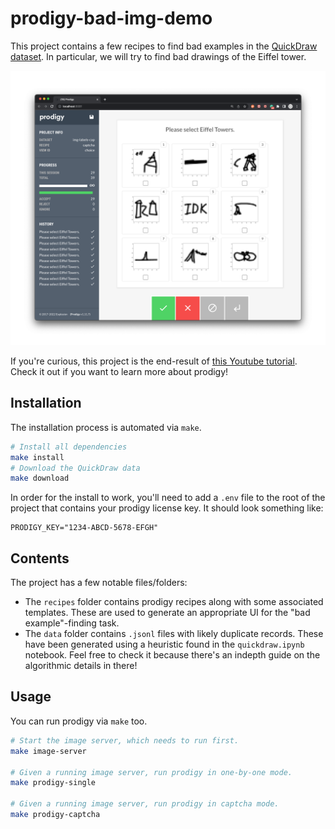 # prodigy-bad-img-demo

This project contains a few recipes to find bad examples in the [QuickDraw dataset](https://github.com/googlecreativelab/quickdraw-dataset). In particular, we will try to find bad drawings of the Eiffel tower.

![](demo.png)

If you're curious, this project is the end-result of [this Youtube tutorial](https://youtu.be/s0Y45xscE-0). Check it out if you want to learn more about prodigy!

## Installation 

The installation process is automated via `make`.

```bash
# Install all dependencies
make install
# Download the QuickDraw data
make download
```

In order for the install to work, you'll need to
add a `.env` file to the root of the project that
contains your prodigy license key. It should look
something like:

```
PRODIGY_KEY="1234-ABCD-5678-EFGH"
```

## Contents 

The project has a few notable files/folders: 

- The `recipes` folder contains prodigy recipes along with some associated templates. These are used to generate an appropriate UI for the "bad example"-finding task. 
- The `data` folder contains `.jsonl` files with likely duplicate records. These have been generated using a heuristic found in the `quickdraw.ipynb` notebook. Feel free to check it because there's an indepth guide on the algorithmic details in there!

## Usage

You can run prodigy via `make` too. 

```bash
# Start the image server, which needs to run first.
make image-server

# Given a running image server, run prodigy in one-by-one mode.
make prodigy-single

# Given a running image server, run prodigy in captcha mode.
make prodigy-captcha
```